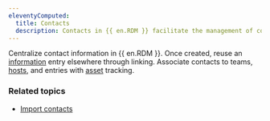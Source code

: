 ```yaml
---
eleventyComputed:
  title: Contacts
  description: Contacts in {{ en.RDM }} facilitate the management of contact information by centralizing it.
---
```

Centralize contact information in {{ en.RDM }}. Once created, reuse an [information](/rdm/windows/concepts/basic-concepts/information/) entry elsewhere through linking. Associate contacts to teams, [hosts](/rdm/windows/concepts/intermediate-concepts/host-linking-management/), and entries with [asset](/rdm/windows/concepts/intermediate-concepts/it-asset/) tracking.

### Related topics

* [Import contacts](/rdm/windows/commands/file/import/contacts/#import-from-contact) 
